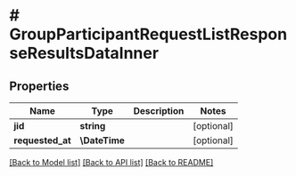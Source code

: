 # # GroupParticipantRequestListResponseResultsDataInner

## Properties

Name | Type | Description | Notes
------------ | ------------- | ------------- | -------------
**jid** | **string** |  | [optional]
**requested_at** | **\DateTime** |  | [optional]

[[Back to Model list]](../../README.md#models) [[Back to API list]](../../README.md#endpoints) [[Back to README]](../../README.md)
